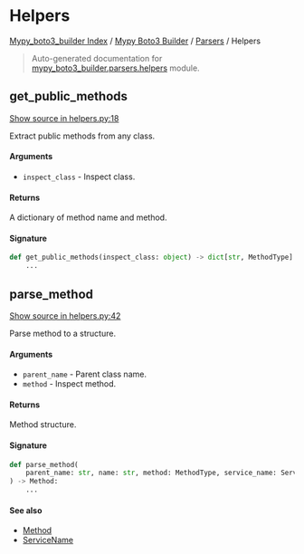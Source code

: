 # Helpers

[Mypy_boto3_builder Index](../../README.md#mypy_boto3_builder-index) /
[Mypy Boto3 Builder](../index.md#mypy-boto3-builder) /
[Parsers](./index.md#parsers) /
Helpers

> Auto-generated documentation for [mypy_boto3_builder.parsers.helpers](https://github.com/youtype/mypy_boto3_builder/blob/main/mypy_boto3_builder/parsers/helpers.py) module.

## get_public_methods

[Show source in helpers.py:18](https://github.com/youtype/mypy_boto3_builder/blob/main/mypy_boto3_builder/parsers/helpers.py#L18)

Extract public methods from any class.

#### Arguments

- `inspect_class` - Inspect class.

#### Returns

A dictionary of method name and method.

#### Signature

```python
def get_public_methods(inspect_class: object) -> dict[str, MethodType]:
    ...
```



## parse_method

[Show source in helpers.py:42](https://github.com/youtype/mypy_boto3_builder/blob/main/mypy_boto3_builder/parsers/helpers.py#L42)

Parse method to a structure.

#### Arguments

- `parent_name` - Parent class name.
- `method` - Inspect method.

#### Returns

Method structure.

#### Signature

```python
def parse_method(
    parent_name: str, name: str, method: MethodType, service_name: ServiceName
) -> Method:
    ...
```

#### See also

- [Method](../structures/method.md#method)
- [ServiceName](../service_name.md#servicename)
